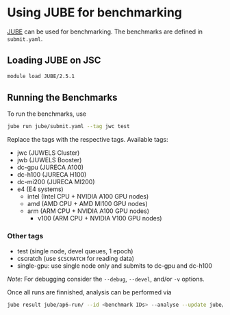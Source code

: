 # Using JUBE for benchmarking

[JUBE](https://apps.fz-juelich.de/jsc/jube/jube2/docu/) can be used for benchmarking.
The benchmarks are defined in `submit.yaml`.

## Loading JUBE on JSC

```bash
module load JUBE/2.5.1
```

## Running the Benchmarks

To run the benchmarks, use

```bash
jube run jube/submit.yaml --tag jwc test
```

Replace the tags with the respective tags.
Available tags:

* jwc (JUWELS Cluster)
* jwb (JUWELS Booster)
* dc-gpu (JURECA A100)
* dc-h100 (JURECA H100)
* dc-mi200 (JURECA MI200)
* e4 (E4 systems)
  * intel (Intel CPU + NVIDIA A100 GPU nodes)
  * amd (AMD CPU + AMD MI100 GPU nodes)
  * arm (ARM CPU + NVIDIA A100 GPU nodes)
    * v100 (ARM CPU + NVIDIA V100 GPU nodes)

### Other tags

* test (single node, devel queues, 1 epoch)
* cscratch (use `$CSCRATCH` for reading data)
* single-gpu: use single node only and submits to dc-gpu and dc-h100


*Note:*
For debugging consider the `--debug`, `--devel`, and/or `-v` options.

Once all runs are finnished, analysis can be performed via

```bash
jube result jube/ap6-run/ --id <benchmark IDs> --analyse --update jube/jube.yaml > benchmark-results.md
```
